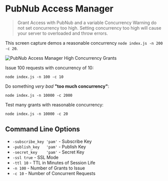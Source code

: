 # PubNub Access Manager

> Grant Access with PubNub and a variable Concurrency
> Warning do not set concurrency too high.
> Setting concurrency too high will cause your server
> to overloaded and throw errors.

This screen capture demos a reasonable concurrency
`node index.js -n 200 -c 20`.

![PubNub Access Manager High Concurrency Grants](http://pubnub.s3.amazonaws.com/assets/pam.gif)

Issue 100 requests with concurrency of 10:

    node index.js -n 100 -c 10

Do something *very bad* **"too much concurrency"**:

    node index.js -n 10000 -c 2000

Test many grants with reasonable concurrency:

    node index.js -n 10000 -c 20

## Command Line Options

 - `-subscribe_key 'pam'` - Subscribe Key
 - `-publish_key   'pam'` - Publish Key
 - `-secret_key    'pam'` - Secret Key
 - `-ssl true`            - SSL Mode
 - `-ttl 10`              - TTL in Minutes of Session Life
 - `-n 100`               - Number of Grants to Issue
 - `-c 10`                - Number of Concurrent Requests

